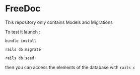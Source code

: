 # FreeDoc

This repository only contains Models and Migrations

To test it launch :

`bundle install`

`rails db:migrate`

`rails db:seed`

then you can access the elements of the database with `rails c`
